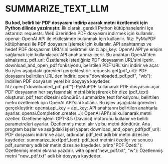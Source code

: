 # SUMMARIZE_TEXT_LLM
**Bu kod, belirli bir PDF dosyasını indirip açarak metni özetlemek için Python dilinde yazılmıştır.**
İlk olarak, gerekli Python kütüphanelerini içe aktarırız:
requests: Web üzerinden PDF dosyasını indirmek için kullanılır.
openai: OpenAI API ile etkileşimde bulunmak için kullanılır.
fitz: PyMuPDF kütüphanesi ile PDF dosyasını işlemek için kullanılır.
API anahtarınızı ve hedef PDF dosyasının URL'sini belirtmelisiniz:
api_key: OpenAI API'ye erişim sağlamak için kullanılacak API anahtarınızı içerir. Bu anahtarı OpenAI'den almalısınız.
pdf_url: Özetlemek istediğiniz PDF dosyasının URL'sini içerir.
download_and_open_pdf fonksiyonu, belirtilen PDF URL'sini indirir ve açar. Bu işlev aşağıdaki görevleri gerçekleştirir:
requests.get(pdf_url): PDF dosyasını belirtilen URL'den indirir.
open("downloaded_pdf.pdf", "wb"): İndirilen PDF dosyasını yerel bir dosyaya kaydeder.
fitz.open("downloaded_pdf.pdf"): PyMuPDF kullanarak PDF dosyasını açar.
PDF dosyasının her sayfasındaki metni birleştirerek bir dize (pdf_text) oluşturur.
pdf_text dizesini döndürür.
summarize_text fonksiyonu, belirtilen metni özetlemek için OpenAI API'sini kullanır. Bu işlev aşağıdaki görevleri gerçekleştirir:
openai.api_key = api_key: API anahtarını belirtilen anahtarla ayarlar.
openai.Completion.create(...): OpenAI API'sini kullanarak metni özetler. Özetleme işlemi GPT-3.5 (Davinci) motorunu kullanır ve belirli parametreleri ayarlar.
Özetlenmiş metni alır ve bu metni döndürür.
Ana program başlar ve aşağıdaki işleri yapar:
download_and_open_pdf(pdf_url): PDF dosyasını indirir ve açar, ardından pdf_text adlı bir metin dizesine kaydeder.
summarize_text(pdf_text): pdf_text metnini özetler ve sonucu pdf_summary adlı bir metin dizesine kaydeder.
print("PDF Özeti:"): Özetlenmiş metni ekrana yazdırır.
with open("new_pdf.txt", "w"): Özetlenmiş metni "new_pdf.txt" adlı bir dosyaya kaydeder.

